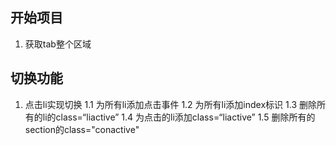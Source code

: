 ## 开始项目
1. 获取tab整个区域
## 切换功能
1. 点击li实现切换
    1.1 为所有li添加点击事件
    1.2 为所有li添加index标识
    1.3 删除所有的li的class=“liactive”
    1.4 为点击的li添加class=“liactive”
    1.5 删除所有的section的class="conactive"
